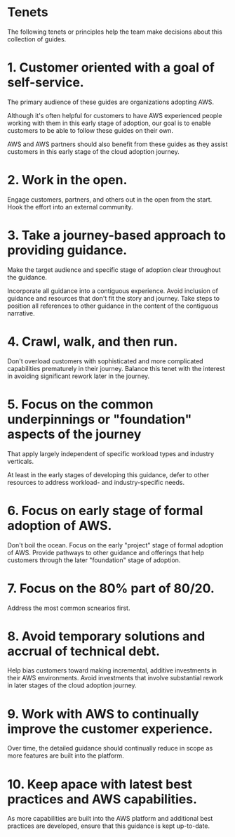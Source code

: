 # Tenets

The following tenets or principles help the team make decisions about this collection of guides.

# 1. Customer oriented with a goal of self-service.

The primary audience of these guides are organizations adopting AWS.

Although it's often helpful for customers to have AWS experienced people working with them in this early stage of adoption, our goal is to enable customers to be able to follow these guides on their own.

AWS and AWS partners should also benefit from these guides as they assist customers in this early stage of the cloud adoption journey.

# 2. Work in the open.

Engage customers, partners, and others out in the open from the start.  Hook the effort into an external community.

# 3. Take a journey-based approach to providing guidance.

Make the target audience and specific stage of adoption clear throughout the guidance.

Incorporate all guidance into a contiguous experience. Avoid inclusion of guidance and resources that don't fit the story and journey.  Take steps to position all references to other guidance in the content of the contiguous narrative.

# 4. Crawl, walk, and then run.

Don't overload customers with sophisticated and more complicated capabilities prematurely in their journey. Balance this tenet with the interest in avoiding significant rework later in the journey.

# 5. Focus on the common underpinnings or "foundation" aspects of the journey

That apply largely independent of specific workload types and industry verticals.

At least in the early stages of developing this guidance, defer to other resources to address workload- and industry-specific needs.

# 6. Focus on early stage of formal adoption of AWS.

Don't boil the ocean. Focus on the early "project" stage of formal adoption of AWS. Provide pathways to other guidance and offerings that help customers through the later "foundation" stage of adoption.

# 7. Focus on the 80% part of 80/20.

Address the most common scnearios first.

# 8. Avoid temporary solutions and accrual of technical debt.

Help bias customers toward making incremental, additive investments in their AWS environments. Avoid investments that involve substantial rework in later stages of the cloud adoption journey.

# 9. Work with AWS to continually improve the customer experience.

Over time, the detailed guidance should continually reduce in scope as more features are built into the platform.

# 10. Keep apace with latest best practices and AWS capabilities.

As more capabilities are built into the AWS platform and additional best practices are developed, ensure that this guidance is kept up-to-date.
